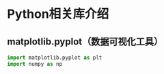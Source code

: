 # Python相关库介绍

## matplotlib.pyplot（数据可视化工具）

```python
import matplotlib.pyplot as plt
import numpy as np
```

